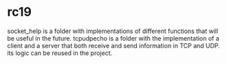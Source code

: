 # rc19

socket_help is a folder with implementations of different functions that will be useful in the future. 
tcpudpecho is a folder with the implementation of a client and a server that both receive and send information in TCP and UDP. its logic can be reused in the project.
